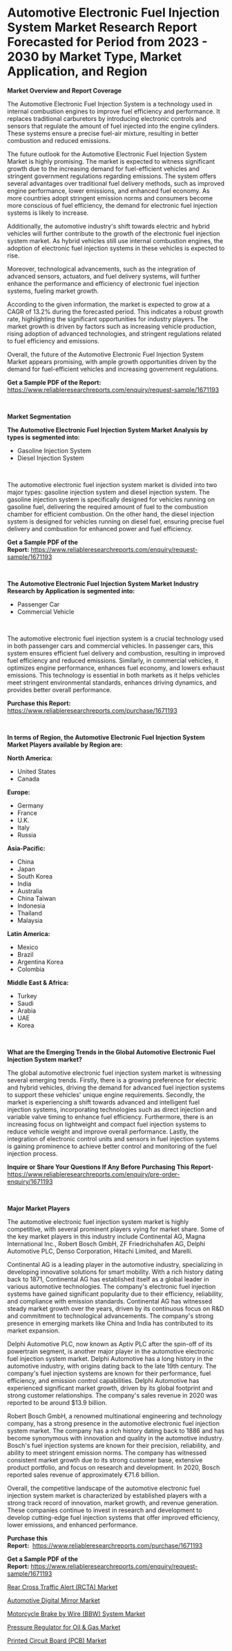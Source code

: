 <p><h1>Automotive Electronic Fuel Injection System Market Research Report Forecasted for Period from 2023 -  2030 by Market Type, Market Application, and Region</h1></p><p><strong>Market Overview and Report Coverage</strong></p>
<p><p>The Automotive Electronic Fuel Injection System is a technology used in internal combustion engines to improve fuel efficiency and performance. It replaces traditional carburetors by introducing electronic controls and sensors that regulate the amount of fuel injected into the engine cylinders. These systems ensure a precise fuel-air mixture, resulting in better combustion and reduced emissions.</p><p>The future outlook for the Automotive Electronic Fuel Injection System Market is highly promising. The market is expected to witness significant growth due to the increasing demand for fuel-efficient vehicles and stringent government regulations regarding emissions. The system offers several advantages over traditional fuel delivery methods, such as improved engine performance, lower emissions, and enhanced fuel economy. As more countries adopt stringent emission norms and consumers become more conscious of fuel efficiency, the demand for electronic fuel injection systems is likely to increase.</p><p>Additionally, the automotive industry's shift towards electric and hybrid vehicles will further contribute to the growth of the electronic fuel injection system market. As hybrid vehicles still use internal combustion engines, the adoption of electronic fuel injection systems in these vehicles is expected to rise.</p><p>Moreover, technological advancements, such as the integration of advanced sensors, actuators, and fuel delivery systems, will further enhance the performance and efficiency of electronic fuel injection systems, fueling market growth.</p><p>According to the given information, the market is expected to grow at a CAGR of 13.2% during the forecasted period. This indicates a robust growth rate, highlighting the significant opportunities for industry players. The market growth is driven by factors such as increasing vehicle production, rising adoption of advanced technologies, and stringent regulations related to fuel efficiency and emissions.</p><p>Overall, the future of the Automotive Electronic Fuel Injection System Market appears promising, with ample growth opportunities driven by the demand for fuel-efficient vehicles and increasing government regulations.</p></p>
<p><strong>Get a Sample PDF of the Report:</strong> <a href="https://www.reliableresearchreports.com/enquiry/request-sample/1671193">https://www.reliableresearchreports.com/enquiry/request-sample/1671193</a></p>
<p>&nbsp;</p>
<p><strong>Market Segmentation</strong></p>
<p><strong>The Automotive Electronic Fuel Injection System Market Analysis by types is segmented into:</strong></p>
<p><ul><li>Gasoline Injection System</li><li>Diesel Injection System</li></ul></p>
<p>&nbsp;</p>
<p><p>The automotive electronic fuel injection system market is divided into two major types: gasoline injection system and diesel injection system. The gasoline injection system is specifically designed for vehicles running on gasoline fuel, delivering the required amount of fuel to the combustion chamber for efficient combustion. On the other hand, the diesel injection system is designed for vehicles running on diesel fuel, ensuring precise fuel delivery and combustion for enhanced power and fuel efficiency.</p></p>
<p><strong>Get a Sample PDF of the Report:</strong>&nbsp;<a href="https://www.reliableresearchreports.com/enquiry/request-sample/1671193">https://www.reliableresearchreports.com/enquiry/request-sample/1671193</a></p>
<p>&nbsp;</p>
<p><strong>The Automotive Electronic Fuel Injection System Market Industry Research by Application is segmented into:</strong></p>
<p><ul><li>Passenger Car</li><li>Commercial Vehicle</li></ul></p>
<p>&nbsp;</p>
<p><p>The automotive electronic fuel injection system is a crucial technology used in both passenger cars and commercial vehicles. In passenger cars, this system ensures efficient fuel delivery and combustion, resulting in improved fuel efficiency and reduced emissions. Similarly, in commercial vehicles, it optimizes engine performance, enhances fuel economy, and lowers exhaust emissions. This technology is essential in both markets as it helps vehicles meet stringent environmental standards, enhances driving dynamics, and provides better overall performance.</p></p>
<p><strong>Purchase this Report:</strong>&nbsp; <a href="https://www.reliableresearchreports.com/purchase/1671193">https://www.reliableresearchreports.com/purchase/1671193</a></p>
<p>&nbsp;</p>
<p><strong>In terms of Region, the Automotive Electronic Fuel Injection System Market Players available by Region are:</strong></p>
<p>
    <p> <strong> North America: </strong>
        <ul>
            <li>United States</li>
            <li>Canada</li>
        </ul>
        </p> 
    <p> <strong> Europe: </strong>
        <ul>
            <li>Germany</li>
            <li>France</li>
            <li>U.K.</li>
            <li>Italy</li>
            <li>Russia</li>
        </ul>
        </p> 
    <p> <strong> Asia-Pacific: </strong>
        <ul>
            <li>China</li>
            <li>Japan</li>
            <li>South Korea</li>
            <li>India</li>
            <li>Australia</li>
            <li>China Taiwan</li>
            <li>Indonesia</li>
            <li>Thailand</li>
            <li>Malaysia</li>
        </ul>
        </p> 
    <p> <strong> Latin America: </strong>
        <ul>
            <li>Mexico</li>
            <li>Brazil</li>
            <li>Argentina Korea</li>
            <li>Colombia</li>
        </ul>
        </p> 
    <p> <strong> Middle East & Africa: </strong>
        <ul>
            <li>Turkey</li>
            <li>Saudi</li>
            <li>Arabia</li>
            <li>UAE</li>
            <li>Korea</li>
        </ul>
    </p>
    </p>
<p>&nbsp;</p>
<p><strong>What are the Emerging Trends in the Global Automotive Electronic Fuel Injection System market?</strong></p>
<p><p>The global automotive electronic fuel injection system market is witnessing several emerging trends. Firstly, there is a growing preference for electric and hybrid vehicles, driving the demand for advanced fuel injection systems to support these vehicles' unique engine requirements. Secondly, the market is experiencing a shift towards advanced and intelligent fuel injection systems, incorporating technologies such as direct injection and variable valve timing to enhance fuel efficiency. Furthermore, there is an increasing focus on lightweight and compact fuel injection systems to reduce vehicle weight and improve overall performance. Lastly, the integration of electronic control units and sensors in fuel injection systems is gaining prominence to achieve better control and monitoring of the fuel injection process.</p></p>
<p><strong>Inquire or Share Your Questions If Any Before Purchasing This Report</strong>- <a href="https://www.reliableresearchreports.com/enquiry/pre-order-enquiry/1671193">https://www.reliableresearchreports.com/enquiry/pre-order-enquiry/1671193</a></p>
<p>&nbsp;</p>
<p><strong>Major Market Players</strong></p>
<p><p>The automotive electronic fuel injection system market is highly competitive, with several prominent players vying for market share. Some of the key market players in this industry include Continental AG, Magna International Inc., Robert Bosch GmbH, ZF Friedrichshafen AG, Delphi Automotive PLC, Denso Corporation, Hitachi Limited, and Marelli.</p><p>Continental AG is a leading player in the automotive industry, specializing in developing innovative solutions for smart mobility. With a rich history dating back to 1871, Continental AG has established itself as a global leader in various automotive technologies. The company's electronic fuel injection systems have gained significant popularity due to their efficiency, reliability, and compliance with emission standards. Continental AG has witnessed steady market growth over the years, driven by its continuous focus on R&D and commitment to technological advancements. The company's strong presence in emerging markets like China and India has contributed to its market expansion.</p><p>Delphi Automotive PLC, now known as Aptiv PLC after the spin-off of its powertrain segment, is another major player in the automotive electronic fuel injection system market. Delphi Automotive has a long history in the automotive industry, with origins dating back to the late 19th century. The company's fuel injection systems are known for their performance, fuel efficiency, and emission control capabilities. Delphi Automotive has experienced significant market growth, driven by its global footprint and strong customer relationships. The company's sales revenue in 2020 was reported to be around $13.9 billion.</p><p>Robert Bosch GmbH, a renowned multinational engineering and technology company, has a strong presence in the automotive electronic fuel injection system market. The company has a rich history dating back to 1886 and has become synonymous with innovation and quality in the automotive industry. Bosch's fuel injection systems are known for their precision, reliability, and ability to meet stringent emission norms. The company has witnessed consistent market growth due to its strong customer base, extensive product portfolio, and focus on research and development. In 2020, Bosch reported sales revenue of approximately €71.6 billion.</p><p>Overall, the competitive landscape of the automotive electronic fuel injection system market is characterized by established players with a strong track record of innovation, market growth, and revenue generation. These companies continue to invest in research and development to develop cutting-edge fuel injection systems that offer improved efficiency, lower emissions, and enhanced performance.</p></p>
<p><strong>Purchase this Report:</strong>&nbsp;&nbsp;<a href="https://www.reliableresearchreports.com/purchase/1671193">https://www.reliableresearchreports.com/purchase/1671193</a></p>
<p></p>
<p><strong>Get a Sample PDF of the Report:</strong>&nbsp;<a href="https://www.reliableresearchreports.com/enquiry/request-sample/1671193">https://www.reliableresearchreports.com/enquiry/request-sample/1671193</a></p>
<p><p><a href="https://www.linkedin.com/pulse/rear-cross-traffic-alert-rcta-market-size-share-amp-trends/">Rear Cross Traffic Alert (RCTA) Market</a></p><p><a href="https://www.linkedin.com/pulse/decoding-automotive-digital-mirror-market-deep-dive-latest/">Automotive Digital Mirror Market</a></p><p><a href="https://www.linkedin.com/pulse/motorcycle-brake-wire-bbw-system-market-research-report-unlocks/">Motorcycle Brake by Wire (BBW) System Market</a></p><p><a href="https://medium.com/@shanelerde/pressure-regulator-for-oil-gas-market-exploring-market-share-market-trends-and-future-growth-961ca7de8456">Pressure Regulator for Oil & Gas Market</a></p><p><a href="https://medium.com/@elyssablick/decoding-printed-circuit-board-pcb-market-metrics-market-share-trends-and-growth-patterns-62e8f44b71de">Printed Circuit Board (PCB) Market</a></p></p>
